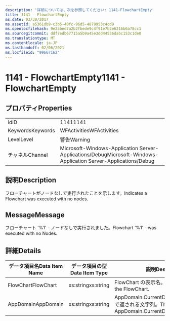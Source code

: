 ```yaml
---
description: '詳細については、次を参照してください: 1141-FlowchartEmpty'
title: 1141 - FlowchartEmpty
ms.date: 03/30/2017
ms.assetid: a5361db9-c3b5-40fc-96d5-4879953c4cd9
ms.openlocfilehash: 9e25bed7a2b2fbede9c4f91e7b2e6216b6a78cc1
ms.sourcegitcommit: ddf7edb67715a5b9a45e3dd44536dabc153c1de0
ms.translationtype: MT
ms.contentlocale: ja-JP
ms.lasthandoff: 02/06/2021
ms.locfileid: "99667162"
---
```

# <a name="1141---flowchartempty"></a><span data-ttu-id="56fe2-103">1141 - FlowchartEmpty</span><span class="sxs-lookup"><span data-stu-id="56fe2-103">1141 - FlowchartEmpty</span></span>

## <a name="properties"></a><span data-ttu-id="56fe2-104">プロパティ</span><span class="sxs-lookup"><span data-stu-id="56fe2-104">Properties</span></span>  
  
|||  
|-|-|  
|<span data-ttu-id="56fe2-105">id</span><span class="sxs-lookup"><span data-stu-id="56fe2-105">ID</span></span>|<span data-ttu-id="56fe2-106">1141</span><span class="sxs-lookup"><span data-stu-id="56fe2-106">1141</span></span>|  
|<span data-ttu-id="56fe2-107">Keywords</span><span class="sxs-lookup"><span data-stu-id="56fe2-107">Keywords</span></span>|<span data-ttu-id="56fe2-108">WFActivities</span><span class="sxs-lookup"><span data-stu-id="56fe2-108">WFActivities</span></span>|  
|<span data-ttu-id="56fe2-109">Level</span><span class="sxs-lookup"><span data-stu-id="56fe2-109">Level</span></span>|<span data-ttu-id="56fe2-110">警告</span><span class="sxs-lookup"><span data-stu-id="56fe2-110">Warning</span></span>|  
|<span data-ttu-id="56fe2-111">チャネル</span><span class="sxs-lookup"><span data-stu-id="56fe2-111">Channel</span></span>|<span data-ttu-id="56fe2-112">Microsoft-Windows-Application Server-Applications/Debug</span><span class="sxs-lookup"><span data-stu-id="56fe2-112">Microsoft-Windows-Application Server-Applications/Debug</span></span>|  
  
## <a name="description"></a><span data-ttu-id="56fe2-113">説明</span><span class="sxs-lookup"><span data-stu-id="56fe2-113">Description</span></span>  

 <span data-ttu-id="56fe2-114">フローチャートがノードなしで実行されたことを示します。</span><span class="sxs-lookup"><span data-stu-id="56fe2-114">Indicates a Flowchart was executed with no nodes.</span></span>  
  
## <a name="message"></a><span data-ttu-id="56fe2-115">Message</span><span class="sxs-lookup"><span data-stu-id="56fe2-115">Message</span></span>  

 <span data-ttu-id="56fe2-116">フローチャート '%1' - ノードなしで実行されました。</span><span class="sxs-lookup"><span data-stu-id="56fe2-116">Flowchart '%1' - was executed with no Nodes.</span></span>  
  
## <a name="details"></a><span data-ttu-id="56fe2-117">詳細</span><span class="sxs-lookup"><span data-stu-id="56fe2-117">Details</span></span>  
  
|<span data-ttu-id="56fe2-118">データ項目名</span><span class="sxs-lookup"><span data-stu-id="56fe2-118">Data Item Name</span></span>|<span data-ttu-id="56fe2-119">データ項目の型</span><span class="sxs-lookup"><span data-stu-id="56fe2-119">Data Item Type</span></span>|<span data-ttu-id="56fe2-120">説明</span><span class="sxs-lookup"><span data-stu-id="56fe2-120">Description</span></span>|  
|--------------------|--------------------|-----------------|  
|<span data-ttu-id="56fe2-121">FlowChart</span><span class="sxs-lookup"><span data-stu-id="56fe2-121">FlowChart</span></span>|<span data-ttu-id="56fe2-122">xs:string</span><span class="sxs-lookup"><span data-stu-id="56fe2-122">xs:string</span></span>|<span data-ttu-id="56fe2-123">FlowChart の表示名。</span><span class="sxs-lookup"><span data-stu-id="56fe2-123">The display name of the FlowChart.</span></span>|  
|<span data-ttu-id="56fe2-124">AppDomain</span><span class="sxs-lookup"><span data-stu-id="56fe2-124">AppDomain</span></span>|<span data-ttu-id="56fe2-125">xs:string</span><span class="sxs-lookup"><span data-stu-id="56fe2-125">xs:string</span></span>|<span data-ttu-id="56fe2-126">AppDomain.CurrentDomain.FriendlyName で返される文字列。</span><span class="sxs-lookup"><span data-stu-id="56fe2-126">The string returned by AppDomain.CurrentDomain.FriendlyName.</span></span>|

